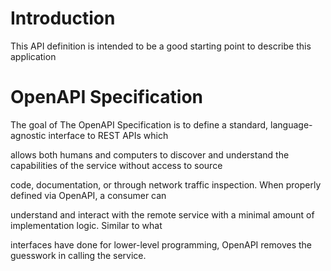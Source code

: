 # Introduction
This API definition is intended to be a good starting point to describe this application

# OpenAPI Specification
The goal of The OpenAPI Specification is to define a standard,
language-agnostic interface to REST APIs which

allows both humans and computers to discover and understand the capabilities
of the service without access to source

code, documentation, or through network traffic inspection. When properly
defined via OpenAPI, a consumer can

understand and interact with the remote service with a minimal amount of
implementation logic. Similar to what

interfaces have done for lower-level programming, OpenAPI removes the
guesswork in calling the service.
